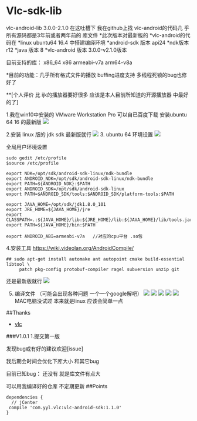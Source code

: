 # Vlc-sdk-lib
vlc-android-lib 3.0.0-2.1.0
 在这吐槽下 我在github上找 vlc-android的代码几 乎所有源码都是3年前或者两年前的 库文件
*此次版本对最新版的
*vlc-android的代码在
*linux  ubuntu64  16.4  中搭建编绎环境
*android-sdk 版本 api24
*ndk版本 r12
*java 版本 8
*vlc-android 版本 3.0.0-v2.1.0版本

目前支持的库： x86_64   x86  armeabi-v7a  arm64-v8a

*目前的功能：几乎所有格式文件的播放 buffing进度支持 多线程死锁的bug也修好了

**[个人评价 比 ijk的播放器要好很多 应该是本人目前所知道的开源播放器 中最好的了]

1.我在win10中安装的  VMware Workstation Pro  可以自已百度下载
安装ubuntu 64  16 的最新版
![](https://raw.githubusercontent.com/mengzhidaren/Vlc-sdk-lib/master/screenshots/1.png)

2.安装  linux 版的  jdk   sdk 最新版就行
![](https://raw.githubusercontent.com/mengzhidaren/Vlc-sdk-lib/master/screenshots/2.png)
3.  ubuntu 64 环境设置
![](https://raw.githubusercontent.com/mengzhidaren/Vlc-sdk-lib/master/screenshots/3.png)

全局用户环境设置
```
sudo gedit /etc/profile
$source /etc/profile

export NDK=/opt/sdk/android-sdk-linux/ndk-bundle
export ANDROID_NDK=/opt/sdk/android-sdk-linux/ndk-bundle
export PATH=${ANDROID_NDK}:$PATH
export ANDROID_SDK=/opt/sdk/android-sdk-linux
export PATH=$ANDROID_SDK/tools:$ANDROID_SDK/platform-tools:$PATH

export JAVA_HOME=/opt/sdk/jdk1.8.0_101
export JRE_HOME=${JAVA_HOME}/jre
export CLASSPATH=.:${JAVA_HOME}/lib:${JRE_HOME}/lib:${JAVA_HOME}/lib/tools.jar
export PATH=${JAVA_HOME}/bin:$PATH

export ANDROID_ABI=armeabi-v7a   //对应的cpu平台 .so包
```


4.安装工具  https://wiki.videolan.org/AndroidCompile/
```
## sudo apt-get install automake ant autopoint cmake build-essential libtool \
     patch pkg-config protobuf-compiler ragel subversion unzip git
```
还是最新版就行
![](https://raw.githubusercontent.com/mengzhidaren/Vlc-sdk-lib/master/screenshots/4.png)

5. 编译文件 （可能会出现各种问题  一个一个google解吧）
![](https://raw.githubusercontent.com/mengzhidaren/Vlc-sdk-lib/master/screenshots/5.png)
![](https://raw.githubusercontent.com/mengzhidaren/Vlc-sdk-lib/master/screenshots/6.png)
![](https://raw.githubusercontent.com/mengzhidaren/Vlc-sdk-lib/master/screenshots/7.png)
![](https://raw.githubusercontent.com/mengzhidaren/Vlc-sdk-lib/master/screenshots/8.png)
![](https://raw.githubusercontent.com/mengzhidaren/Vlc-sdk-lib/master/screenshots/9.png)
MAC电脑没试过 本来就是linux 应该会简单一点


##Thanks
* [vlc](https://www.videolan.org)


###V1.0.1
1.提交第一版


发现bug或有好的建议欢迎[issue]

我后期会时间会优化下库大小  和其它bug

目前已知bug：  还没有   就是库文件有点大

可以用我编译好的仓库   不定期更新
##Points
```
dependencies {
  // jCenter
 compile 'com.yyl.vlc:vlc-android-sdk:1.1.0'
}
```

